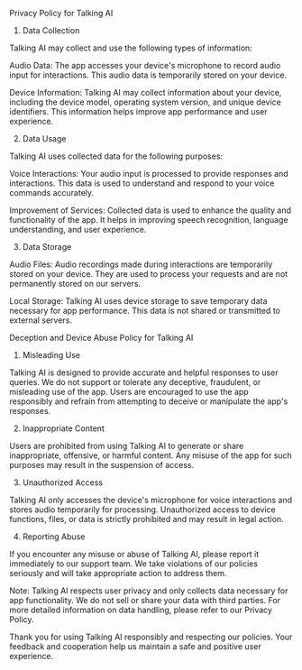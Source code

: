 Privacy Policy for Talking AI

1. Data Collection

Talking AI may collect and use the following types of information:

Audio Data: The app accesses your device's microphone to record audio input for interactions. This audio data is temporarily stored on your device.

Device Information: Talking AI may collect information about your device, including the device model, operating system version, and unique device identifiers. This information helps improve app performance and user experience.

2. Data Usage

Talking AI uses collected data for the following purposes:

Voice Interactions: Your audio input is processed to provide responses and interactions. This data is used to understand and respond to your voice commands accurately.

Improvement of Services: Collected data is used to enhance the quality and functionality of the app. It helps in improving speech recognition, language understanding, and user experience.

3. Data Storage

Audio Files: Audio recordings made during interactions are temporarily stored on your device. They are used to process your requests and are not permanently stored on our servers.

Local Storage: Talking AI uses device storage to save temporary data necessary for app performance. This data is not shared or transmitted to external servers.

Deception and Device Abuse Policy for Talking AI

1. Misleading Use

Talking AI is designed to provide accurate and helpful responses to user queries. We do not support or tolerate any deceptive, fraudulent, or misleading use of the app. Users are encouraged to use the app responsibly and refrain from attempting to deceive or manipulate the app's responses.

2. Inappropriate Content

Users are prohibited from using Talking AI to generate or share inappropriate, offensive, or harmful content. Any misuse of the app for such purposes may result in the suspension of access.

3. Unauthorized Access

Talking AI only accesses the device's microphone for voice interactions and stores audio temporarily for processing. Unauthorized access to device functions, files, or data is strictly prohibited and may result in legal action.

4. Reporting Abuse

If you encounter any misuse or abuse of Talking AI, please report it immediately to our support team. We take violations of our policies seriously and will take appropriate action to address them.

Note: Talking AI respects user privacy and only collects data necessary for app functionality. We do not sell or share your data with third parties. For more detailed information on data handling, please refer to our Privacy Policy.

Thank you for using Talking AI responsibly and respecting our policies. Your feedback and cooperation help us maintain a safe and positive user experience.
